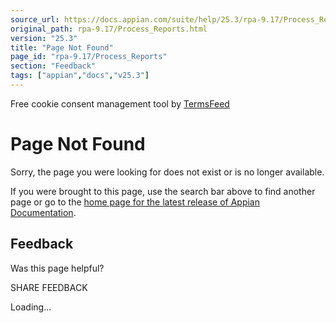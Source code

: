 ```yaml
---
source_url: https://docs.appian.com/suite/help/25.3/rpa-9.17/Process_Reports.html
original_path: rpa-9.17/Process_Reports.html
version: "25.3"
title: "Page Not Found"
page_id: "rpa-9.17/Process_Reports"
section: "Feedback"
tags: ["appian","docs","v25.3"]
---
```



Free cookie consent management tool by [TermsFeed](https://www.termsfeed.com/)

# Page Not Found

Sorry, the page you were looking for does not exist or is no longer available.

If you were brought to this page, use the search bar above to find another page or go to the [home page for the latest release of Appian Documentation](https://docs.appian.com/suite/help/latest/).

## Feedback

Was this page helpful?

SHARE FEEDBACK

Loading...